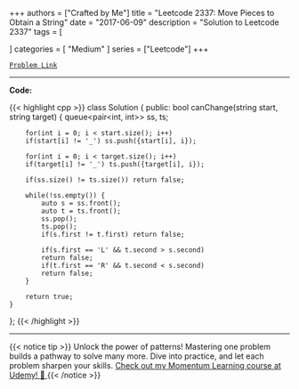 
+++
authors = ["Crafted by Me"]
title = "Leetcode 2337: Move Pieces to Obtain a String"
date = "2017-06-09"
description = "Solution to Leetcode 2337"
tags = [
    
]
categories = [
    "Medium"
]
series = ["Leetcode"]
+++



[`Problem Link`](https://leetcode.com/problems/move-pieces-to-obtain-a-string/description/)

---

**Code:**

{{< highlight cpp >}}
class Solution {
public:
    bool canChange(string start, string target) {
        queue<pair<int, int>> ss, ts;

        for(int i = 0; i < start.size(); i++)
        if(start[i] != '_') ss.push({start[i], i});

        for(int i = 0; i < target.size(); i++)
        if(target[i] != '_') ts.push({target[i], i});

        if(ss.size() != ts.size()) return false;

        while(!ss.empty()) {
            auto s = ss.front();
            auto t = ts.front();
            ss.pop();
            ts.pop();
            if(s.first != t.first) return false;

            if(s.first == 'L' && t.second > s.second)
            return false;
            if(t.first == 'R' && t.second < s.second)
            return false;
        }

        return true;
    }
};
{{< /highlight >}}


---


{{< notice tip >}}
Unlock the power of patterns! Mastering one problem builds a pathway to solve many more. Dive into practice, and let each problem sharpen your skills. [Check out my Momentum Learning course at Udemy! 🚀 ](https://www.udemy.com/course/algorithms-and-data-structures-in-cpp/)
{{< /notice >}}

